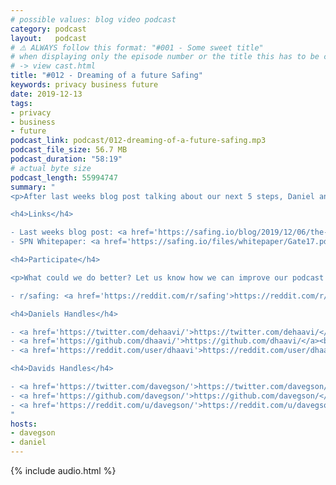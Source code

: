 ```yaml
---
# possible values: blog video podcast
category: podcast
layout:   podcast
# ⚠️ ALWAYS follow this format: "#001 - Some sweet title"
# when displaying only the episode number or the title this has to be constant
# -> view cast.html
title: "#012 - Dreaming of a future Safing"
keywords: privacy business future
date: 2019-12-13
tags:
- privacy
- business
- future
podcast_link: podcast/012-dreaming-of-a-future-safing.mp3
podcast_file_size: 56.7 MB
podcast_duration: "58:19"
# actual byte size
podcast_length: 55994747
summary: "
<p>After last weeks blog post talking about our next 5 steps, Daniel and David get together to talk about the long term dreams of Safing. What do we hope to achieve the next 5 years and beyond that? Starting with the SPN and its tight integration to the application firewall: From deciding the exit country on a per app/domain basis to enabling your computer to make use of two internet connections at once. All while still keeping it simple so everyday users can enjoy privacy. And Daniel even outlines his dreams about the times after we achieved all of those steps. Enjoy the listen.</p>

<h4>Links</h4>

- Last weeks blog post: <a href='https://safing.io/blog/2019/12/06/the-next-5-steps-for-safing/'>https://safing.io/blog/2019/12/06/the-next-5-steps-for-safing/</a><br/>
- SPN Whitepaper: <a href='https://safing.io/files/whitepaper/Gate17.pdf'>https://safing.io/files/whitepaper/Gate17.pdf</a><br/>

<h4>Participate</h4>

<p>What could we do better? Let us know how we can improve our podcast on reddit:</p>

- r/safing: <a href='https://reddit.com/r/safing'>https://reddit.com/r/safing</a><br/>

<h4>Daniels Handles</h4>

- <a href='https://twitter.com/dehaavi/'>https://twitter.com/dehaavi/</a><br/>
- <a href='https://github.com/dhaavi/'>https://github.com/dhaavi/</a><br/>
- <a href='https://reddit.com/user/dhaavi'>https://reddit.com/user/dhaavi</a><br/>

<h4>Davids Handles</h4>

- <a href='https://twitter.com/davegson/'>https://twitter.com/davegson/</a><br/>
- <a href='https://github.com/davegson/'>https://github.com/davegson/</a><br/>
- <a href='https://reddit.com/u/davegson/'>https://reddit.com/u/davegson/</a><br/>
"
hosts:
- davegson
- daniel
---
```


{% include audio.html %}
